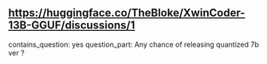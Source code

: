 ## https://huggingface.co/TheBloke/XwinCoder-13B-GGUF/discussions/1

contains_question: yes
question_part: Any chance of releasing quantized 7b ver ?
